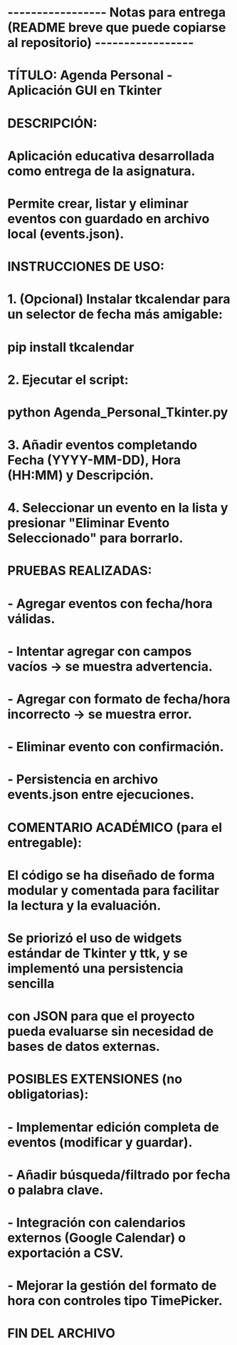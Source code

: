 
# ----------------- Notas para entrega (README breve que puede copiarse al repositorio) -----------------
#
# TÍTULO: Agenda Personal - Aplicación GUI en Tkinter
# DESCRIPCIÓN:
#   Aplicación educativa desarrollada como entrega de la asignatura.
#   Permite crear, listar y eliminar eventos con guardado en archivo local (events.json).
#
# INSTRUCCIONES DE USO:
# 1. (Opcional) Instalar tkcalendar para un selector de fecha más amigable:
#       pip install tkcalendar
# 2. Ejecutar el script:
#       python Agenda_Personal_Tkinter.py
# 3. Añadir eventos completando Fecha (YYYY-MM-DD), Hora (HH:MM) y Descripción.
# 4. Seleccionar un evento en la lista y presionar "Eliminar Evento Seleccionado" para borrarlo.
#
# PRUEBAS REALIZADAS:
# - Agregar eventos con fecha/hora válidas.
# - Intentar agregar con campos vacíos -> se muestra advertencia.
# - Agregar con formato de fecha/hora incorrecto -> se muestra error.
# - Eliminar evento con confirmación.
# - Persistencia en archivo events.json entre ejecuciones.
#
# COMENTARIO ACADÉMICO (para el entregable):
#   El código se ha diseñado de forma modular y comentada para facilitar la lectura y la evaluación.
#   Se priorizó el uso de widgets estándar de Tkinter y ttk, y se implementó una persistencia sencilla
#   con JSON para que el proyecto pueda evaluarse sin necesidad de bases de datos externas.
#
# POSIBLES EXTENSIONES (no obligatorias):
# - Implementar edición completa de eventos (modificar y guardar).
# - Añadir búsqueda/filtrado por fecha o palabra clave.
# - Integración con calendarios externos (Google Calendar) o exportación a CSV.
# - Mejorar la gestión del formato de hora con controles tipo TimePicker.
#
# FIN DEL ARCHIVO
